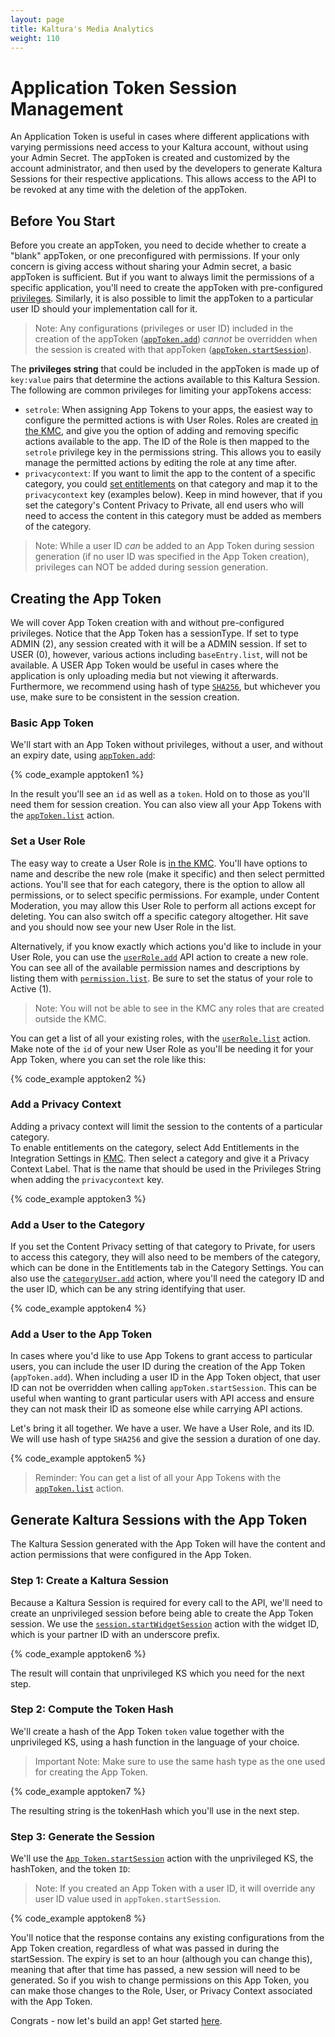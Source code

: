 ```yaml
---
layout: page
title: Kaltura's Media Analytics
weight: 110
---
```


# Application Token Session Management 

An Application Token is useful in cases where different applications with varying permissions need access to your Kaltura account, without using your Admin Secret. 
The appToken is created and customized by the account administrator, and then used by the developers to generate Kaltura Sessions for their respective applications. This allows access to the API to be revoked at any time with the deletion of the appToken. 

## Before You Start

Before you create an appToken, you need to decide whether to create a "blank" appToken, or one preconfigured with permissions. If your only concern is giving access without sharing your Admin secret, a basic appToken is sufficient. But if you want to always limit the permissions of a specific application, you'll need to create the appToken with pre-configured [privileges](https://developer.kaltura.com/api-docs/VPaaS-API-Getting-Started/Kaltura_API_Authentication_and_Security.html). Similarly, it is also possible to limit the appToken to a particular user ID should your implementation call for it. 

> Note: Any configurations (privileges or user ID) included in the creation of the appToken ([`appToken.add`](https://developer.kaltura.com/console/service/appToken/action/add)) *cannot* be overridden when the session is created with that appToken ([`appToken.startSession`](https://developer.kaltura.com/console/service/appToken/action/startSession)). 

The **privileges string** that could be included in the appToken is made up of `key:value` pairs that determine the actions available to this Kaltura Session. The following are common privileges for limiting your appTokens access: 

- `setrole`: When assigning App Tokens to your apps, the easiest way to configure the permitted actions is with User Roles. Roles are created [in the KMC](https://kmc.kaltura.com/index.php/kmcng/administration/roles/list), and give you the option of adding and removing specific actions available to the app. The ID of the Role is then mapped to the `setrole` privilege key in the permissions string. This allows you to easily manage the permitted actions by editing the role at any time after.
- `privacycontext`: If you want to limit the app to the content of a specific category, you could [set entitlements](https://kmc.kaltura.com/index.php/kmcng/settings/integrationSettings) on that category and map it to the `privacycontext` key (examples below). Keep in mind however, that if you set the category's Content Privacy to Private, all end users who will need to access the content in this category must be added as members of the category.

> Note: While a user ID *can* be added to an App Token during session generation (if no user ID was specified in the App Token creation), privileges can NOT be added during session generation. 


## Creating the App Token 

We will cover App Token creation with and without pre-configured privileges. Notice that the App Token has a sessionType. If set to type ADMIN (2), any session created with it will be a ADMIN session. If set to USER (0), however, various actions including `baseEntry.list`, will not be available. A USER App Token would be useful in cases where the application is only uploading media but not viewing it afterwards. Furthermore, we recommend using hash of type [`SHA256`](https://en.wikipedia.org/wiki/SHA-2), but whichever you use, make sure to be consistent in the session creation. 

### Basic App Token 

We'll start with an App Token without privileges, without a user, and without an expiry date, using [`appToken.add`](https://developer.kaltura.com/console/service/appToken/action/add):

{% code_example apptoken1 %}
&nbsp;


In the result you'll see an `id` as well as a `token`. Hold on to those as you'll need them for session creation. You can also view all your App Tokens with the [`appToken.list`](https://developer.kaltura.com/console/service/appToken/action/list) action. 

### Set a User Role

The easy way to create a User Role is [in the KMC](https://kmc.kaltura.com/index.php/kmcng/administration/roles/list). You'll have options to name and describe the new role (make it specific) and then select permitted actions. You'll see that for each category, there is the option to allow all permissions, or to select specific permissions. For example, under Content Moderation, you may allow this User Role to perform all actions except for deleting. You can also switch off a specific category altogether. Hit save and you should now see your new User Role in the list. 

Alternatively, if you know exactly which actions you'd like to include in your User Role, you can use the [`userRole.add`](https://developer.kaltura.com/console/service/userRole/action/add) API action to create a new role. You can see all of the available permission names and descriptions by listing them with [`permission.list`](https://developer.kaltura.com/console/service/permission/action/list). Be sure to set the status of your role to Active (1).

> Note: You will not be able to see in the KMC any roles that are created outside the KMC.

You can get a list of all your existing roles, with the [`userRole.list`](https://developer.kaltura.com/console/service/userRole/action/list) action. Make note of the `id` of your new User Role as you'll be needing it for your App Token, where you can set the role like this: 

{% code_example apptoken2 %}
&nbsp;


### Add a Privacy Context 

Adding a privacy context will limit the session to the contents of a particular category.  
To enable entitlements on the category, select Add Entitlements in the Integration Settings in [KMC](https://kmc.kaltura.com/index.php/kmcng/settings/integrationSettings). Then select a category and give it a Privacy Context Label. That is the name that should be used in the Privileges String when adding the `privacycontext` key. 

{% code_example apptoken3 %}
&nbsp;


### Add a User to the Category

If you set the Content Privacy setting of that category to Private, for users to access this category, they will also need to be members of the category, which can be done in the Entitlements tab in the Category Settings. You can also use the [`categoryUser.add`](https://developer.kaltura.com/console/service/categoryUser/action/add) action, where you'll need the category ID and the user ID, which can be any string identifying that user. 

{% code_example apptoken4 %}
&nbsp;


### Add a User to the App Token 

In cases where you'd like to use App Tokens to grant access to particular users, you can include the user ID during the creation of the App Token (`appToken.add`). When including a user ID in the App Token object, that user ID can not be overridden when calling `appToken.startSession`. This can be useful when wanting to grant particular users with API access and ensure they can not mask their ID as someone else while carrying API actions.

Let's bring it all together. We have a user. We have a User Role, and its ID. We will use hash of type `SHA256` and give the session a duration of one day. 

{% code_example apptoken5 %}
&nbsp;

> Reminder: You can get a list of all your App Tokens with the [`appToken.list`](https://developer.kaltura.com/console/service/appToken/action/list) action. 

## Generate Kaltura Sessions with the App Token 

The Kaltura Session generated with the App Token will have the content and action permissions that were configured in the App Token. 

### Step 1: Create a Kaltura Session 

Because a Kaltura Session is required for every call to the API, we'll need to create an unprivileged session before being able to create the App Token session. We use the [`session.startWidgetSession`](https://developer.kaltura.com/console/service/appToken/action/startSession) action with the widget ID, which is your partner ID with an underscore prefix. 

{% code_example apptoken6 %}
&nbsp;


The result will contain that unprivileged KS which you need for the next step.

### Step 2: Compute the Token Hash

We'll create a hash of the App Token `token` value together with the unprivileged KS, using a hash function in the language of your choice. 

> Important Note: Make sure to use the same hash type as the one used for creating the App Token.

{% code_example apptoken7 %}
&nbsp;


The resulting string is the tokenHash which you'll use in the next step. 

### Step 3: Generate the Session 

We'll use the [`App Token.startSession`](https://developer.kaltura.com/console/service/appToken/action/startSession) action with the unprivileged KS, the hashToken, and the token `ID`: 

> Note: If you created an App Token with a user ID, it will override any user ID value used in `appToken.startSession`. 

{% code_example apptoken8 %}
&nbsp;

You'll notice that the response contains any existing configurations from the App Token creation, regardless of what was passed in during the startSession. The expiry is set to an hour (although you can change this), meaning that after that time has passed, a new session will need to be generated. So if you wish to change permissions on this App Token, you can make those changes to the Role, User, or Privacy Context associated with the App Token. 

Congrats - now let's build an app! Get started [here](https://developer.kaltura.com/api-docs/VPaaS-API-Getting-Started/Getting-Started-VPaaS-API.html/). 

